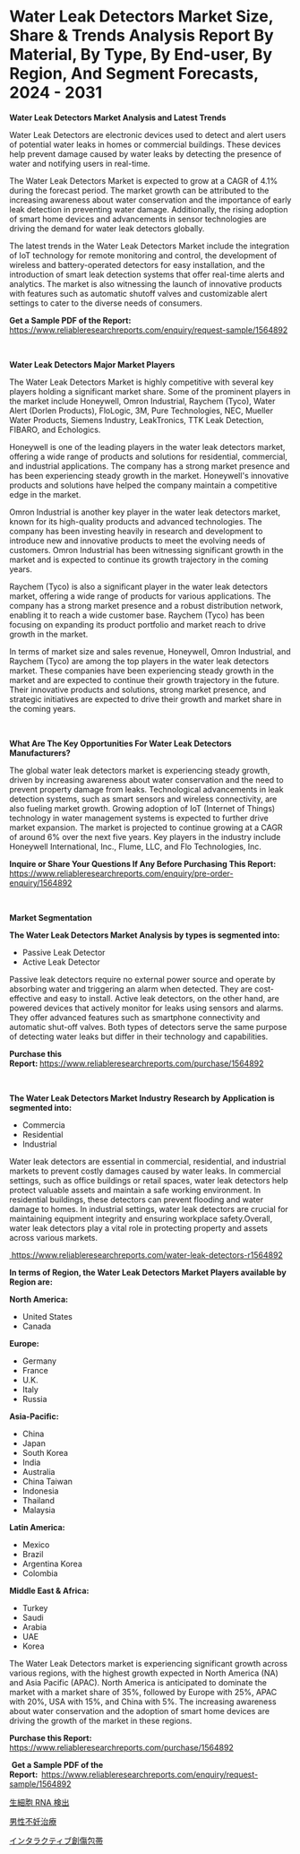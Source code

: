 <p><h1>Water Leak Detectors Market Size, Share & Trends Analysis Report By Material, By Type, By End-user, By Region, And Segment Forecasts, 2024 - 2031</h1></p><p><strong>Water Leak Detectors Market Analysis and Latest Trends</strong></p>
<p><p>Water Leak Detectors are electronic devices used to detect and alert users of potential water leaks in homes or commercial buildings. These devices help prevent damage caused by water leaks by detecting the presence of water and notifying users in real-time.</p><p>The Water Leak Detectors Market is expected to grow at a CAGR of 4.1% during the forecast period. The market growth can be attributed to the increasing awareness about water conservation and the importance of early leak detection in preventing water damage. Additionally, the rising adoption of smart home devices and advancements in sensor technologies are driving the demand for water leak detectors globally.</p><p>The latest trends in the Water Leak Detectors Market include the integration of IoT technology for remote monitoring and control, the development of wireless and battery-operated detectors for easy installation, and the introduction of smart leak detection systems that offer real-time alerts and analytics. The market is also witnessing the launch of innovative products with features such as automatic shutoff valves and customizable alert settings to cater to the diverse needs of consumers.</p></p>
<p><strong>Get a Sample PDF of the Report:&nbsp;</strong> <a href="https://www.reliableresearchreports.com/enquiry/request-sample/1564892">https://www.reliableresearchreports.com/enquiry/request-sample/1564892</a></p>
<p>&nbsp;</p>
<p><strong>Water Leak Detectors Major Market Players</strong></p>
<p><p>The Water Leak Detectors Market is highly competitive with several key players holding a significant market share. Some of the prominent players in the market include Honeywell, Omron Industrial, Raychem (Tyco), Water Alert (Dorlen Products), FloLogic, 3M, Pure Technologies, NEC, Mueller Water Products, Siemens Industry, LeakTronics, TTK Leak Detection, FIBARO, and Echologics.</p><p>Honeywell is one of the leading players in the water leak detectors market, offering a wide range of products and solutions for residential, commercial, and industrial applications. The company has a strong market presence and has been experiencing steady growth in the market. Honeywell's innovative products and solutions have helped the company maintain a competitive edge in the market.</p><p>Omron Industrial is another key player in the water leak detectors market, known for its high-quality products and advanced technologies. The company has been investing heavily in research and development to introduce new and innovative products to meet the evolving needs of customers. Omron Industrial has been witnessing significant growth in the market and is expected to continue its growth trajectory in the coming years.</p><p>Raychem (Tyco) is also a significant player in the water leak detectors market, offering a wide range of products for various applications. The company has a strong market presence and a robust distribution network, enabling it to reach a wide customer base. Raychem (Tyco) has been focusing on expanding its product portfolio and market reach to drive growth in the market.</p><p>In terms of market size and sales revenue, Honeywell, Omron Industrial, and Raychem (Tyco) are among the top players in the water leak detectors market. These companies have been experiencing steady growth in the market and are expected to continue their growth trajectory in the future. Their innovative products and solutions, strong market presence, and strategic initiatives are expected to drive their growth and market share in the coming years.</p></p>
<p>&nbsp;</p>
<p><strong>What Are The Key Opportunities For Water Leak Detectors Manufacturers?</strong></p>
<p><p>The global water leak detectors market is experiencing steady growth, driven by increasing awareness about water conservation and the need to prevent property damage from leaks. Technological advancements in leak detection systems, such as smart sensors and wireless connectivity, are also fueling market growth. Growing adoption of IoT (Internet of Things) technology in water management systems is expected to further drive market expansion. The market is projected to continue growing at a CAGR of around 6% over the next five years. Key players in the industry include Honeywell International, Inc., Flume, LLC, and Flo Technologies, Inc.</p></p>
<p><strong>Inquire or Share Your Questions If Any Before Purchasing This Report:</strong> <a href="https://www.reliableresearchreports.com/enquiry/pre-order-enquiry/1564892">https://www.reliableresearchreports.com/enquiry/pre-order-enquiry/1564892</a></p>
<p>&nbsp;</p>
<p><strong>Market Segmentation</strong></p>
<p><strong>The Water Leak Detectors Market Analysis by types is segmented into:</strong></p>
<p><ul><li>Passive Leak Detector</li><li>Active Leak Detector</li></ul></p>
<p><p>Passive leak detectors require no external power source and operate by absorbing water and triggering an alarm when detected. They are cost-effective and easy to install. Active leak detectors, on the other hand, are powered devices that actively monitor for leaks using sensors and alarms. They offer advanced features such as smartphone connectivity and automatic shut-off valves. Both types of detectors serve the same purpose of detecting water leaks but differ in their technology and capabilities.</p></p>
<p><strong>Purchase this Report:&nbsp;</strong><a href="https://www.reliableresearchreports.com/purchase/1564892">https://www.reliableresearchreports.com/purchase/1564892</a></p>
<p>&nbsp;</p>
<p><strong>The Water Leak Detectors Market Industry Research by Application is segmented into:</strong></p>
<p><ul><li>Commercia</li><li>Residential</li><li>Industrial</li></ul></p>
<p><p>Water leak detectors are essential in commercial, residential, and industrial markets to prevent costly damages caused by water leaks. In commercial settings, such as office buildings or retail spaces, water leak detectors help protect valuable assets and maintain a safe working environment. In residential buildings, these detectors can prevent flooding and water damage to homes. In industrial settings, water leak detectors are crucial for maintaining equipment integrity and ensuring workplace safety.Overall, water leak detectors play a vital role in protecting property and assets across various markets.</p></p>
<p><a href="https://www.reliableresearchreports.com/water-leak-detectors-r1564892">&nbsp;https://www.reliableresearchreports.com/water-leak-detectors-r1564892</a></p>
<p><strong>In terms of Region, the Water Leak Detectors Market Players available by Region are:</strong></p>
<p>
    <p> <strong> North America: </strong>
        <ul>
            <li>United States</li>
            <li>Canada</li>
        </ul>
        </p> 
    <p> <strong> Europe: </strong>
        <ul>
            <li>Germany</li>
            <li>France</li>
            <li>U.K.</li>
            <li>Italy</li>
            <li>Russia</li>
        </ul>
        </p> 
    <p> <strong> Asia-Pacific: </strong>
        <ul>
            <li>China</li>
            <li>Japan</li>
            <li>South Korea</li>
            <li>India</li>
            <li>Australia</li>
            <li>China Taiwan</li>
            <li>Indonesia</li>
            <li>Thailand</li>
            <li>Malaysia</li>
        </ul>
        </p> 
    <p> <strong> Latin America: </strong>
        <ul>
            <li>Mexico</li>
            <li>Brazil</li>
            <li>Argentina Korea</li>
            <li>Colombia</li>
        </ul>
        </p> 
    <p> <strong> Middle East & Africa: </strong>
        <ul>
            <li>Turkey</li>
            <li>Saudi</li>
            <li>Arabia</li>
            <li>UAE</li>
            <li>Korea</li>
        </ul>
    </p>
    </p>
<p><p>The Water Leak Detectors market is experiencing significant growth across various regions, with the highest growth expected in North America (NA) and Asia Pacific (APAC). North America is anticipated to dominate the market with a market share of 35%, followed by Europe with 25%, APAC with 20%, USA with 15%, and China with 5%. The increasing awareness about water conservation and the adoption of smart home devices are driving the growth of the market in these regions.</p></p>
<p><strong>Purchase this Report: </strong><a href="https://www.reliableresearchreports.com/purchase/1564892">https://www.reliableresearchreports.com/purchase/1564892</a></p>
<p>&nbsp;<strong>Get a Sample PDF of the Report:&nbsp;&nbsp;</strong><a href="https://www.reliableresearchreports.com/enquiry/request-sample/1564892">https://www.reliableresearchreports.com/enquiry/request-sample/1564892</a></p>
<p><strong></strong></p>
<p><p><a href="https://github.com/reliezer65/Market-Research-Report-List-1/blob/main/801223936433.md">生細胞 RNA 検出</a></p><p><a href="https://github.com/tanyaali3/Market-Research-Report-List-1/blob/main/169393136434.md">男性不妊治療</a></p><p><a href="https://github.com/RodHoppe07/Market-Research-Report-List-1/blob/main/577977736432.md">インタラクティブ創傷包帯</a></p></p>